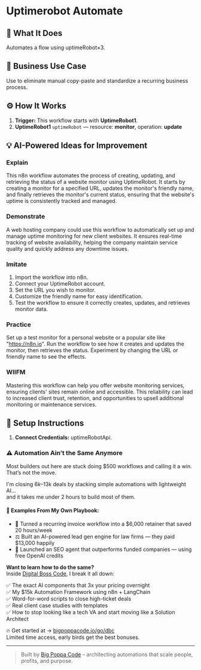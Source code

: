 # Uptimerobot Automate
## 🚀 What It Does
Automates a flow using uptimeRobot×3.

## 💼 Business Use Case
Use to eliminate manual copy-paste and standardize a recurring business process.

## ⚙️ How It Works
1. **Trigger:** This workflow starts with **UptimeRobot1**.
2. **UptimeRobot1** `uptimeRobot` — resource: **monitor**, operation: **update**

## 💡 AI-Powered Ideas for Improvement
### Explain
This n8n workflow automates the process of creating, updating, and retrieving the status of a website monitor using UptimeRobot. It starts by creating a monitor for a specified URL, updates the monitor's friendly name, and finally retrieves the monitor's current status, ensuring that the website's uptime is consistently tracked and managed.

### Demonstrate
A web hosting company could use this workflow to automatically set up and manage uptime monitoring for new client websites. It ensures real-time tracking of website availability, helping the company maintain service quality and quickly address any downtime issues.

### Imitate
1. Import the workflow into n8n.
2. Connect your UptimeRobot account.
3. Set the URL you wish to monitor.
4. Customize the friendly name for easy identification.
5. Test the workflow to ensure it correctly creates, updates, and retrieves monitor data.

### Practice
Set up a test monitor for a personal website or a popular site like "https://n8n.io". Run the workflow to see how it creates and updates the monitor, then retrieves the status. Experiment by changing the URL or friendly name to see the effects.

### WIIFM
Mastering this workflow can help you offer website monitoring services, ensuring clients' sites remain online and accessible. This reliability can lead to increased client trust, retention, and opportunities to upsell additional monitoring or maintenance services.

## 🔧 Setup Instructions
1. **Connect Credentials:** uptimeRobotApi.

### ⚠️ Automation Ain’t the Same Anymore

Most builders out here are stuck doing $500 workflows and calling it a win.  
That’s not the move.  

I'm closing $6k–$13k deals by stacking simple automations with lightweight AI...  
and it takes me under 2 hours to build most of them.

#### 🧠 Examples From My Own Playbook:
- 🔁 Turned a recurring invoice workflow into a $6,000 retainer that saved 20 hours/week  
- ⚖️ Built an AI-powered lead gen engine for law firms — they paid $13,000 happily  
- 🚀 Launched an SEO agent that outperforms funded companies — using free OpenAI credits  

**Want to learn how to do the same?**  
Inside [Digital Boss Code](https://bigpoppacode.io/go/dbc), I break it all down:

✅ The exact AI components that 3x your pricing overnight  
✅ My $15k Automation Framework using n8n + LangChain  
✅ Word-for-word scripts to close high-ticket deals  
✅ Real client case studies with templates  
✅ How to stop looking like a tech VA and start moving like a Solution Architect  

🔥 Get started at → [bigpoppacode.io/go/dbc](https://bigpoppacode.io/go/dbc)  
Limited time access, early birds get the best bonuses.

---
> Built by [Big Poppa Code](https://bigpoppacode.io) – architecting automations that scale people, profits, and purpose.
